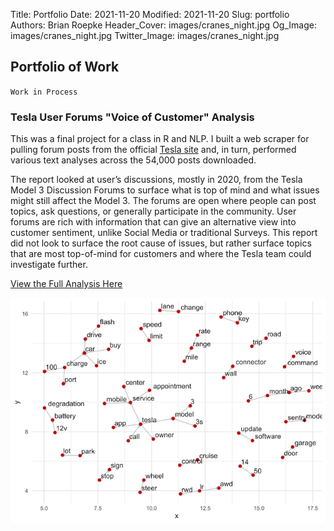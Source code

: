 Title: Portfolio
Date: 2021-11-20
Modified: 2021-11-20
Slug: portfolio
Authors: Brian Roepke
Header_Cover: images/cranes_night.jpg
Og_Image: images/cranes_night.jpg
Twitter_Image: images/cranes_night.jpg

## Portfolio of Work

`Work in Process`

### Tesla User Forums "Voice of Customer" Analysis

This was a final project for a class in R and NLP.  I built a web scraper for pulling forum posts from the official [Tesla site](https://forums.tesla.com/categories/tesla-model-3) and, in turn, performed various text analyses across the 54,000 posts downloaded.

The report looked at user’s discussions, mostly in 2020, from the Tesla Model 3 Discussion Forums to surface what is top of mind and what issues might still affect the Model 3. The forums are open where people can post topics, ask questions, or generally participate in the community. User forums are rich with information that can give an alternative view into customer sentiment, unlike Social Media or traditional Surveys.  This report did not look to surface the root cause of issues, but rather surface topics that are most top-of-mind for customers and where the Tesla team could investigate further.

[View the Full Analysis Here](../other/tesla.html)

![Tesla Bi-Gram Analysis](../images/portfolio_tesla.png)

